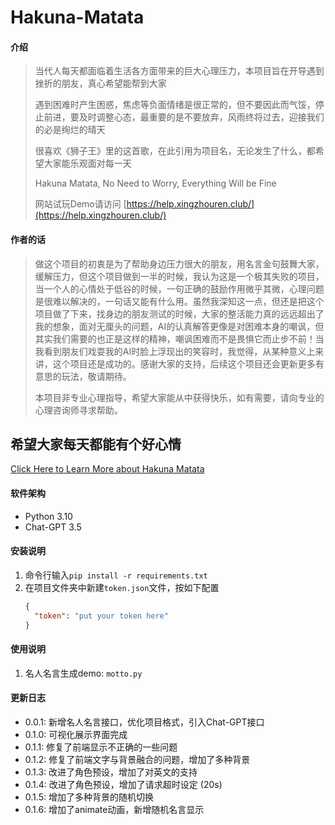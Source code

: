 # Hakuna-Matata

#### 介绍
> 当代人每天都面临着生活各方面带来的巨大心理压力，本项目旨在开导遇到挫折的朋友，真心希望能帮到大家
> 
> 遇到困难时产生困惑，焦虑等负面情绪是很正常的，但不要因此而气馁，停止前进，要及时调整心态，最重要的是不要放弃，风雨终将过去，迎接我们的必是绚烂的晴天
> 
> 很喜欢《狮子王》里的这首歌，在此引用为项目名，无论发生了什么，都希望大家能乐观面对每一天
> 
> Hakuna Matata, No Need to Worry, Everything Will be Fine
> 
> 网站试玩Demo请访问 [https://help.xingzhouren.club/](https://help.xingzhouren.club/)

#### 作者的话
> 做这个项目的初衷是为了帮助身边压力很大的朋友，用名言金句鼓舞大家，缓解压力，但这个项目做到一半的时候，我认为这是一个极其失败的项目，当一个人的心情处于低谷的时候，一句正确的鼓励作用微乎其微，心理问题是很难以解决的，一句话又能有什么用。虽然我深知这一点，但还是把这个项目做了下来，找身边的朋友测试的时候，大家的整活能力真的远远超出了我的想象，面对无厘头的问题，AI的认真解答更像是对困难本身的嘲讽，但其实我们需要的也正是这样的精神，嘲讽困难而不是畏惧它而止步不前！当我看到朋友们戏耍我的AI时脸上浮现出的笑容时，我觉得，从某种意义上来讲，这个项目还是成功的。感谢大家的支持，后续这个项目还会更新更多有意思的玩法，敬请期待。
> 
> 本项目非专业心理指导，希望大家能从中获得快乐，如有需要，请向专业的心理咨询师寻求帮助。

## 希望大家每天都能有个好心情
[Click Here to Learn More about Hakuna Matata](https://www.youtube.com/watch?v=v34w65U98gI)

#### 软件架构
* Python 3.10
* Chat-GPT 3.5

#### 安装说明
1. 命令行输入`pip install -r requirements.txt`
2. 在项目文件夹中新建`token.json`文件，按如下配置
    ```json
    {
      "token": "put your token here"
    }
    ```

#### 使用说明
1. 名人名言生成demo: `motto.py`

#### 更新日志
- 0.0.1: 新增名人名言接口，优化项目格式，引入Chat-GPT接口
- 0.1.0: 可视化展示界面完成
- 0.1.1: 修复了前端显示不正确的一些问题
- 0.1.2: 修复了前端文字与背景融合的问题，增加了多种背景
- 0.1.3: 改进了角色预设，增加了对英文的支持
- 0.1.4: 改进了角色预设，增加了请求超时设定 (20s)
- 0.1.5: 增加了多种背景的随机切换
- 0.1.6: 增加了animate动画，新增随机名言显示
